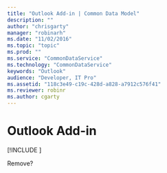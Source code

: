 ```yaml
---
title: "Outlook Add-in | Common Data Model"
description: ""
author: "chrisgarty"
manager: "robinarh"
ms.date: "11/02/2016"
ms.topic: "topic"
ms.prod: ""
ms.service: "CommonDataService"
ms.technology: "CommonDataService"
keywords: "Outlook"
audience: "Developer, IT Pro"
ms.assetid: "118c3e49-c19c-428d-a828-a7912c576f41"
ms.reviewer: robinr
ms.author: cgarty
---
```


# Outlook Add-in

[!INCLUDE [](../includes/new-version.md)]

Remove?

